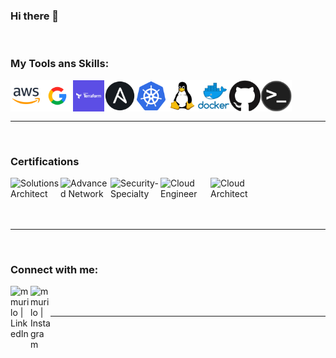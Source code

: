 ### Hi there 👋


<br />

### My Tools ans Skills:

<img align="left" alt="AWS" width="50px" src="https://raw.githubusercontent.com/github/explore/80688e429a7d4ef2fca1e82350fe8e3517d3494d/topics/aws/aws.png" />

<img align="left" alt="GCP" width="50px" src="https://raw.githubusercontent.com/github/explore/80688e429a7d4ef2fca1e82350fe8e3517d3494d/topics/google/google.png" />

<img align="left" alt="Terraform" width="50px" src="https://raw.githubusercontent.com/github/explore/80688e429a7d4ef2fca1e82350fe8e3517d3494d/topics/terraform/terraform.png" />

<img align="left" alt="Ansible" width="50px" src="https://raw.githubusercontent.com/github/explore/80688e429a7d4ef2fca1e82350fe8e3517d3494d/topics/ansible/ansible.png" />

<img align="left" alt="Kubernetes" width="50px" src="https://raw.githubusercontent.com/github/explore/80688e429a7d4ef2fca1e82350fe8e3517d3494d/topics/kubernetes/kubernetes.png" />

<img align="left" alt="Linux" width="50px" src="https://raw.githubusercontent.com/github/explore/80688e429a7d4ef2fca1e82350fe8e3517d3494d/topics/linux/linux.png" />

<img align="left" alt="Docker" width="50px" src="https://raw.githubusercontent.com/github/explore/80688e429a7d4ef2fca1e82350fe8e3517d3494d/topics/docker/docker.png" />

<img align="left" alt="GitHub" width="50px" src="https://raw.githubusercontent.com/github/explore/78df643247d429f6cc873026c0622819ad797942/topics/github/github.png" />

<img align="left" alt="Terminal" width="50px" src="https://raw.githubusercontent.com/github/explore/80688e429a7d4ef2fca1e82350fe8e3517d3494d/topics/terminal/terminal.png" />


<br />
<br />
<br />

---

<br />

### Certifications


[<img align="left" alt="Solutions Architect" width="80px" src="https://images.youracclaim.com/size/680x680/images/6774b3bf-7a82-4d40-a2d1-86b412635bae/AWS-SolArchitect-Associate.png" />](https://www.youracclaim.com/badges/910ac811-1a92-4e44-b0aa-153c45e00187/public_url)

[<img align="left" alt="Advanced Network" width="80px" src="https://images.youracclaim.com/size/680x680/images/d16e8d20-a603-4ce7-94f0-9dc85e7429ba/AWS-AdvNetworking-Specialty-2020.png" />](https://www.youracclaim.com/badges/7f49e7e3-299c-4077-a5d3-eab01e2d8900/public_url)

[<img align="left" alt="Security-Specialty" width="80px" src="https://images.youracclaim.com/size/680x680/images/a8f6dbdb-636e-49a4-8d4d-e8fad8d53fa5/AWS-Security-Specialty.png" />](https://www.youracclaim.com/badges/5040f5bc-2fab-4753-ba52-79bb8b1d858b/public_url)

[<img align="left" alt="Cloud Engineer" width="80px" src="https://api.accredible.com/v1/frontend/credential_website_embed_image/badge/13644961" />](https://www.credential.net/6c338192-50b1-4d29-a7a1-2b0a8bbebcf4)

[<img align="left" alt="Cloud Architect" width="80px" src="https://api.accredible.com/v1/frontend/credential_website_embed_image/badge/13714442" />](https://www.credential.net/7b77f4b1-433e-4307-b92c-cbb8276a78a8)


<br />
<br />
<br />
<br />

---

<br />

### Connect with me:

[<img align="left" alt="mmurilo | LinkedIn" width="32px" src="https://cdn.jsdelivr.net/npm/simple-icons@v3/icons/linkedin.svg" />][linkedin]
[<img align="left" alt="mmurilo | Instagram" width="32px" src="https://cdn.jsdelivr.net/npm/simple-icons@v3/icons/instagram.svg" />][instagram]

<br />
<br />

---

[instagram]: https://instagram.com/mmurilomr
[linkedin]: https://linkedin.com/in/mmurilo

<!--
**mmurilo/mmurilo** is a ✨ _special_ ✨ repository because its `README.md` (this file) appears on your GitHub profile.

Here are some ideas to get you started:

- 🔭 I’m currently working on ...
- 🌱 I’m currently learning ...
- 👯 I’m looking to collaborate on ...
- 🤔 I’m looking for help with ...
- 💬 Ask me about ...
- 📫 How to reach me: ...
- 😄 Pronouns: ...
- ⚡ Fun fact: ...
-->
